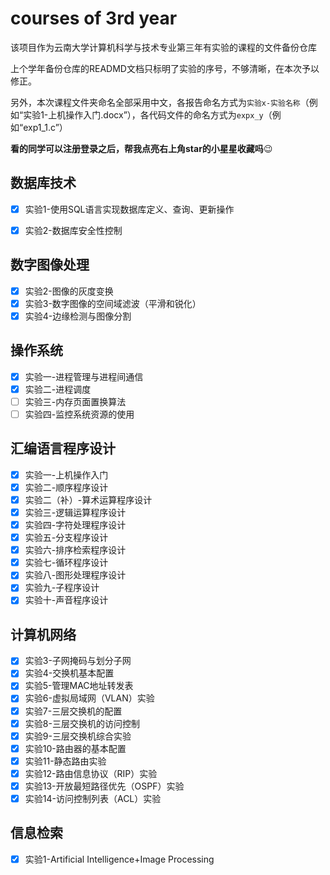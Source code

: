 # courses of 3rd year

该项目作为云南大学计算机科学与技术专业第三年有实验的课程的文件备份仓库

上个学年备份仓库的READMD文档只标明了实验的序号，不够清晰，在本次予以修正。

另外，本次课程文件夹命名全部采用中文，各报告命名方式为`实验x-实验名称`（例如“实验1-上机操作入门.docx”），各代码文件的命名方式为`expx_y`（例如“exp1_1.c”）

**看的同学可以注册登录之后，帮我点亮右上角star的小星星收藏吗**:wink:

## 数据库技术

- [x] 实验1-使用SQL语言实现数据库定义、查询、更新操作

- [x] 实验2-数据库安全性控制

## 数字图像处理

- [x] 实验2-图像的灰度变换
- [x] 实验3-数字图像的空间域滤波（平滑和锐化）
- [x] 实验4-边缘检测与图像分割

## 操作系统

- [x] 实验一-进程管理与进程间通信
- [x] 实验二-进程调度
- [ ] 实验三-内存页面置换算法
- [ ] 实验四-监控系统资源的使用

## 汇编语言程序设计

- [x] 实验一-上机操作入门
- [x] 实验二-顺序程序设计
- [x] 实验二（补）-算术运算程序设计
- [x] 实验三-逻辑运算程序设计
- [x] 实验四-字符处理程序设计
- [x] 实验五-分支程序设计
- [x] 实验六-排序检索程序设计
- [x] 实验七-循环程序设计
- [x] 实验八-图形处理程序设计
- [x] 实验九-子程序设计
- [x] 实验十-声音程序设计

## 计算机网络

- [x] 实验3-子网掩码与划分子网
- [x] 实验4-交换机基本配置
- [x] 实验5-管理MAC地址转发表
- [x] 实验6-虚拟局域网（VLAN）实验
- [x] 实验7-三层交换机的配置
- [x] 实验8-三层交换机的访问控制
- [x] 实验9-三层交换机综合实验
- [x] 实验10-路由器的基本配置
- [x] 实验11-静态路由实验
- [x] 实验12-路由信息协议（RIP）实验
- [x] 实验13-开放最短路径优先（OSPF）实验
- [x] 实验14-访问控制列表（ACL）实验

## 信息检索

- [x] 实验1-Artificial Intelligence+Image Processing
